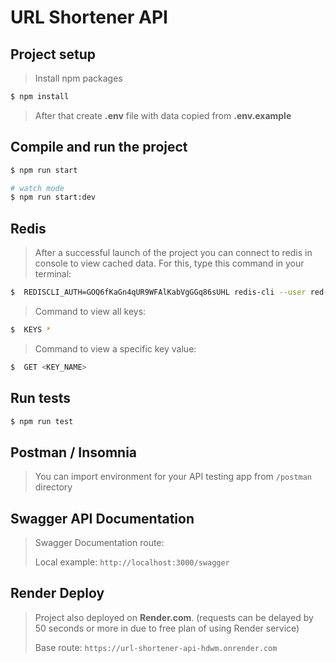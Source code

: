 # URL Shortener API

## Project setup

> Install npm packages

```bash
$ npm install
```

> After that create **.env** file with data copied from **.env.example**

## Compile and run the project

```bash
$ npm run start
```

```bash
# watch mode
$ npm run start:dev
```

## Redis

> After a successful launch of the project you can connect to redis in console to view cached data. For this, type this command in your terminal:

```bash
$  REDISCLI_AUTH=GOQ6fKaGn4qUR9WFAlKabVgGGq86sUHL redis-cli --user red-cr5ra1lumphs73e7kh7g -h oregon-redis.render.com -p 6379 --tls
```

> Command to view all keys:

```bash
$  KEYS *
```

> Command to view a specific key value:

```bash
$  GET <KEY_NAME>
```

## Run tests

```bash
$ npm run test
```

## Postman / Insomnia

> You can import environment for your API testing app from `/postman` directory

## Swagger API Documentation

> Swagger Documentation route:
>
> Local example: `http://localhost:3000/swagger`

## Render Deploy

> Project also deployed on **Render.com**. (requests can be delayed by 50 seconds or more in due to free plan of using Render service)
>
> Base route: `https://url-shortener-api-hdwm.onrender.com`
